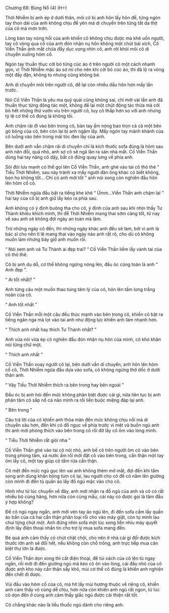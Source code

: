 




Chương 68: Bùng Nổ (4) (H+)


Thời Nhiễm bị anh ép ở dưới thân, môi cô bị anh hôn lấy hôn để, từng ngón tay thon dài của anh không chịu để yên mà di chuyển trên từng tất da thịt của cô mà mơn trớn.

Lòng bàn tay nóng hổi của anh khiến cô không chịu được mà khẽ uốn người, tay cô vòng qua cổ của anh đón nhận nụ hôn không một chút bài xích, Cố Viễn Thần ánh mắt chứa đầy dục vọng nhìn cô, anh rời khỏi môi cô di chuyển xuống hõm cổ.

Ngón tay thuần thục cởi bỏ từng cúc áo ở trên người cô một cách nhanh gọn, vì Thời Nhiễm mặc áo sơ mi cho nên khi cởi bỏ cúc áo, thì đã lộ ra vòng một đầy đặn, không to nhưng cũng không bé.

Anh di chuyển môi trên người cô, để lại còn nhiều dấu hôn hơn mấy lần trước.

Nói Cố Viễn Thần là yêu ma quỷ quái cũng không sai, chỉ mới vài lần anh đã thuần thục từng động tác một, không để lại một chút động tác thừa mà cởi bỏ hết những thứ vướn víu trên người cô, tuy cô thấp hơn so với anh nhưng tỷ lệ cơ thể cô đúng là không tồi.

Anh chậm rãi đi vào bên trong cô, bàn tay ấm nóng bao trọn cả cả một bên gò bông của cô, bên còn lại bị anh ngậm lấy. Mấy ngón tay mảnh khảnh của cô luồng vào bên trong mái tóc đen láy của anh.

Bên dưới anh vẫn chậm rãi di chuyển chỉ là kích thước sofa đúng là hôm sau anh nên đổi, quá nhỏ, anh sợ cô sẽ ngã lăn ra sàn nhà mất. Cố Viễn Thần dùng hai tay nâng cô dậy, bắt cô đứng quay lưng về phía anh.

Sói đói lưu manh có thể gọi tên Cố Viễn Thần, anh ghé vào tai cô thỏ thẻ “ Tiểu Thời Nhiễm, sau này tránh xa mấy người đàn ông khác có biết không, bọn họ không tốt... Chỉ có anh mới tốt ” anh nói xong còn nghiên đầu hôn lên hõm cổ cô.

Thời Nhiễm ngửa đầu bật ra tiếng khe khẽ “ Ừmm...Viễn Thần anh chậm lại ” hai tay của cô bị anh giữ lấy kéo ra phía sau.

Anh không có ý định buông tha cho cô, ý định của anh sau khi nhìn thấy Tư Thành khiêu khích mình, thì để Thời Nhiễm mang thai sớm càng tốt, từ nay về sau anh sẽ không đợi ngày an toàn mà làm.

Trừ những ngày cô đến, thì những ngày khác anh đều sẽ làm, bởi vì anh là bác sĩ cho nên tỉ lệ mang thai vào ngày nào anh rất rõ, cho dù cô không muốn làm nhưng bây giờ anh muốn rồi.

“ Nói xem anh và Tư Thành ai đẹp trai? ” Cố Viễn Thần liếm lấy vành tai của cô thỏ thẻ.

Cô bị anh dụ dỗ, cơ thể không ngừng nóng lên, đầu óc cũng toàn là anh “ Anh đẹp ”.

“ Ai tốt nhất? ”

Anh từng câu một muốn thao túng tâm lý của cô, hôn lên tấm lưng trắng noãn của cô.

“ Anh tốt nhất ”

Cố Viễn Thần mỗi một câu đều thúc mạnh vào bên trong cô, khiến cô bật ra tiếng ngân nga mà lọt vào tai anh như động lực khiến anh làm nhanh hơn.

“ Thích anh nhất hay thích Tư Thành nhất? ”

Anh vừa nói vừa ép cô nghiên đầu đón nhận nụ hôn của mình, cô khó khăn nói từng chữ một.

“ Thích anh nhất ”

Cố Viễn Thần xoay người cô lại, bên dưới vẫn di chuyển, anh hôn lên hõm cổ cô, Thời Nhiễm ngửa đầu dựa vào sofa, cô không ngừng thở dốc ở dưới thân anh.

“ Vậy Tiểu Thời Nhiễm thích ra bên trong hay bên ngoài ”

Đầu óc bị anh hỏi đến mức không phân biệt được cái gì, nữa liên tục bị anh phân tâm cô sắp nổ cả não mình ra rồi liền buộc miệng đáp lại anh.

“ Bên trong ”

Câu trả lời của cô khiến anh thỏa mãn đến mức không chịu nổi mà di chuyển sâu hơn, đến khi cô đổ ngục về phía trước vì mệt và buồn ngủ anh thì anh mới phóng thích vào bên trong cô rồi đỡ lấy cô ôm vào lòng mình.

“ Tiểu Thời Nhiễm rất giỏi nha ”

Cố Viễn Thần ghé vào tai cô nói nhỏ, anh bế cô trên người ôm cô vào bên trong phòng tắm, xả nước ấm rồi mới đặt cô vào bên trong, cẩn thận một tay ôm lấy cô, một tay giúp cô tắm rửa cẩn thận.

Cô mệt đến mức ngủ gục lên vai anh không thèm mở mắt, đợi đến khi tắm xong anh dùng khăn bông túm cô lại, lau người cho cô để cô nằm lên giường còn mình đi đến tủ quần áo lấy đồ ngủ mặc vào cho cô.

Hình như từ lúc chuyển về đây, anh mới nhận ra đồ ngủ của anh và cô có rất nhiều bộ cùng hãng, hơn nữa còn cùng mẫu, cái này có được gọi là tâm đầu ý hợp không?

Để cô ngủ ngay ngắn, anh mới vén tay áo ngủ lên, đi đến sofa cầm lấy quần áo bẩn của cả hai cẩn thận phân loại rồi cho vào máy giặt, còn tự mình lau chui từng chút một. Anh đứng nhìn sofa một lúc xong liền nhíu mày quyết định lấy điện thoại nhắn tin cho trợ lý mua sofa mang đến.

Bé quá anh cảm thấy có chút chật chội, cho nên ở nhà cái gì đổi được kích thước lớn anh sẽ đổi hết, nếu không còn chỗ trống, anh trực tiếp mua căn biệt thự lớn là được.

Cố Viễn Thần dọn xong thì cất điện thoại, để túi xách của cô lên tủ ngay ngắn, rồi mới đi đến giường ngủ mà kéo cô ôn vào lòng, cái đầu nhỏ của cô được anh kho nảy cẩn thận sấy khô, mùi cơ thể cô đúng là khiến anh nghiện đến chết đi được.

Vùi đầu vào hõm cổ của cô, mà hít lấy mùi hương thuộc về riêng cô, khiến anh cảm thấy vô cùng dễ chịu, hơn nữa còn khiến anh ngủ rất ngon, từ lúc cô dọn đến ở cùng anh cảm thấy giấc ngủ được cải thiện rất tốt.

Cô chẳng khác nào là liều thuốc ngủ dành cho riêng anh.




